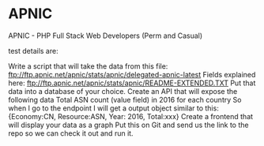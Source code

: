 # APNIC
APNIC - PHP Full Stack Web Developers (Perm and Casual)

test details are:

Write a script that will take the data from this file: ftp://ftp.apnic.net/apnic/stats/apnic/delegated-apnic-latest Fields explained here: ftp://ftp.apnic.net/apnic/stats/apnic/README-EXTENDED.TXT Put that data into a database of your choice. Create an API that will expose the following data Total ASN count (value field) in 2016 for each country So when I go to the endpoint I will get a output object similar to this: {Economy:CN, Resource:ASN, Year: 2016, Total:xxx} Create a frontend that will display your data as a graph Put this on Git and send us the link to the repo so we can check it out and run it.
